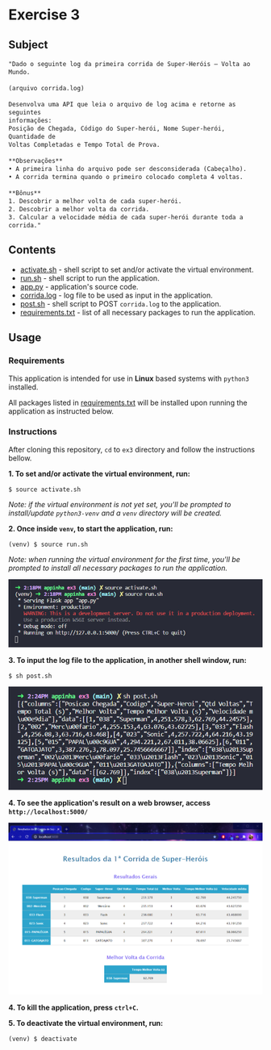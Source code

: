 # Exercise 3

## Subject

	"Dado o seguinte log da primeira corrida de Super-Heróis – Volta ao Mundo.

	(arquivo corrida.log)

	Desenvolva uma API que leia o arquivo de log acima e retorne as seguintes
	informações:
	Posição de Chegada, Código do Super-herói, Nome Super-herói, Quantidade de
	Voltas Completadas e Tempo Total de Prova.

	**Observações**
	• A primeira linha do arquivo pode ser desconsiderada (Cabeçalho).
	• A corrida termina quando o primeiro colocado completa 4 voltas.

	**Bônus**
	1. Descobrir a melhor volta de cada super-herói.
	2. Descobrir a melhor volta da corrida.
	3. Calcular a velocidade média de cada super-herói durante toda a corrida."

## Contents

* [activate.sh](activate.sh) - shell script to set and/or activate the virtual environment.
* [run.sh](run.sh) - shell script to run the application.
* [app.py](app.py) - application's source code.
* [corrida.log](corrida.log) - log file to be used as input in the application.
* [post.sh](post.sh) - shell script to POST `corrida.log` to the application.
* [requirements.txt](requirements.txt) - list of all necessary packages to run the application.

## Usage

### Requirements

This application is intended for use in **Linux** based systems with `python3` installed.

All packages listed in [requirements.txt](requirements.txt) will be installed upon running the application as instructed below.

### Instructions

After cloning this repository, `cd` to `ex3` directory and follow the instructions bellow.

**1. To set and/or activate the virtual environment, run:**
```
$ source activate.sh
```
*Note: if the virtual environment is not yet set, you'll be prompted to install/update `python3-venv` and a `venv` directory will be created.*

**2. Once inside `venv`, to start the application, run:**
```
(venv) $ source run.sh
```
*Note: when running the virtual environment for the first time, you'll be prompted to install all necessary packages to run the application.*

![Screenshot of steps' output on shell](screenshots/shell-activate_run.png)

**3. To input the log file to the application, in another shell window, run:**
```
$ sh post.sh
```

![Screenshot of step's output on shell](screenshots/shell-post.png)

**4. To see the application's result on a web browser, access `http://localhost:5000/`**

![Screenshot of step's output on browser](screenshots/browser.png)

**4. To kill the application, press `ctrl+C`.**

**5. To deactivate the virtual environment, run:**
```
(venv) $ deactivate
```

